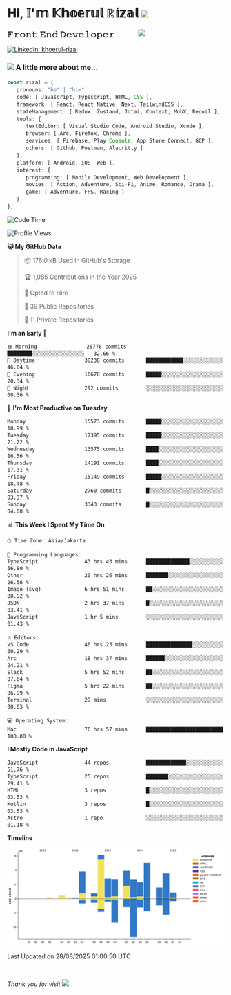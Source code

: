 <h1> 𝐇𝐢, 𝕀'𝕞 𝕂𝕙𝕠𝕖𝕣𝕦𝕝 ℝ𝕚𝕫𝕒𝕝 <img src="https://media.giphy.com/media/mGcNjsfWAjY5AEZNw6/giphy.gif" width="50"></h1>
<img align='right' src="https://media.giphy.com/media/v1.Y2lkPTc5MGI3NjExOWI2ajR2NGJubzBsZHFuaHMwajRrcDNsNXJwOG8yb3F0NjhkNXF4OSZlcD12MV9pbnRlcm5hbF9naWZfYnlfaWQmY3Q9cw/fkZukR450RQ1qnGaq9/giphy.gif" width="200">
<strong style="font-size:20px;">𝙵𝚛𝚘𝚗𝚝 𝙴𝚗𝚍 𝙳𝚎𝚟𝚎𝚕𝚘𝚙𝚎𝚛</strong>
</p></em>

[![LinkedIn: khoerul-rizal](https://img.shields.io/badge/khoerul--rizal-blue?style=flat-square&logo=Linkedin&logoColor=white&link=https://www.linkedin.com/in/khoerul-rizal/)](https://www.linkedin.com/in/khoerul-rizal/)

### <img src="https://media.giphy.com/media/VgCDAzcKvsR6OM0uWg/giphy.gif" width="50"> A little more about me...

```typescript
const rizal = {
   pronouns: "he" | "him",
   code: [ Javascript, Typescript, HTML, CSS ],
   framework: [ React, React Native, Next, TailwindCSS ],
   stateManagement: [ Redux, Zustand, Jotai, Context, MobX, Recoil ],
   tools: {
      textEditor: [ Visual Studio Code, Android Studio, Xcode ],
      browser: [ Arc, Firefox, Chrome ],
      services: [ Firebase, Play Console, App Store Connect, GCP ],
      others: [ Github, Postman, Alacritty ]
   },
   platform: [ Android, iOS, Web ],
   interest: {
      programming: [ Mobile Development, Web Development ],
      movies: [ Action, Adventure, Sci-Fi, Anime, Romance, Drama ],
      game: [ Adventure, FPS, Racing ]
   },
};
```

<!--START_SECTION:waka-->
![Code Time](http://img.shields.io/badge/Code%20Time-3%2C794%20hrs%2054%20mins-blue)

![Profile Views](http://img.shields.io/badge/Profile%20Views-0-blue)

**🐱 My GitHub Data** 

> 📦 176.0 kB Used in GitHub's Storage 
 > 
> 🏆 1,085 Contributions in the Year 2025
 > 
> 💼 Opted to Hire
 > 
> 📜 39 Public Repositories 
 > 
> 🔑 11 Private Repositories 
 > 
**I'm an Early 🐤** 

```text
🌞 Morning                26778 commits       ████████░░░░░░░░░░░░░░░░░   32.66 % 
🌆 Daytime                38238 commits       ████████████░░░░░░░░░░░░░   46.64 % 
🌃 Evening                16678 commits       █████░░░░░░░░░░░░░░░░░░░░   20.34 % 
🌙 Night                  292 commits         ░░░░░░░░░░░░░░░░░░░░░░░░░   00.36 % 
```
📅 **I'm Most Productive on Tuesday** 

```text
Monday                   15573 commits       █████░░░░░░░░░░░░░░░░░░░░   18.99 % 
Tuesday                  17395 commits       █████░░░░░░░░░░░░░░░░░░░░   21.22 % 
Wednesday                13575 commits       ████░░░░░░░░░░░░░░░░░░░░░   16.56 % 
Thursday                 14191 commits       ████░░░░░░░░░░░░░░░░░░░░░   17.31 % 
Friday                   15149 commits       █████░░░░░░░░░░░░░░░░░░░░   18.48 % 
Saturday                 2760 commits        █░░░░░░░░░░░░░░░░░░░░░░░░   03.37 % 
Sunday                   3343 commits        █░░░░░░░░░░░░░░░░░░░░░░░░   04.08 % 
```


📊 **This Week I Spent My Time On** 

```text
🕑︎ Time Zone: Asia/Jakarta

💬 Programming Languages: 
TypeScript               43 hrs 43 mins      ██████████████░░░░░░░░░░░   56.80 % 
Other                    20 hrs 26 mins      ███████░░░░░░░░░░░░░░░░░░   26.56 % 
Image (svg)              6 hrs 51 mins       ██░░░░░░░░░░░░░░░░░░░░░░░   08.92 % 
JSON                     2 hrs 37 mins       █░░░░░░░░░░░░░░░░░░░░░░░░   03.41 % 
JavaScript               1 hr 5 mins         ░░░░░░░░░░░░░░░░░░░░░░░░░   01.43 % 

🔥 Editors: 
VS Code                  46 hrs 23 mins      ███████████████░░░░░░░░░░   60.29 % 
Arc                      18 hrs 37 mins      ██████░░░░░░░░░░░░░░░░░░░   24.21 % 
Slack                    5 hrs 52 mins       ██░░░░░░░░░░░░░░░░░░░░░░░   07.64 % 
Figma                    5 hrs 22 mins       ██░░░░░░░░░░░░░░░░░░░░░░░   06.99 % 
Terminal                 29 mins             ░░░░░░░░░░░░░░░░░░░░░░░░░   00.63 % 

💻 Operating System: 
Mac                      76 hrs 57 mins      █████████████████████████   100.00 % 
```

**I Mostly Code in JavaScript** 

```text
JavaScript               44 repos            █████████████░░░░░░░░░░░░   51.76 % 
TypeScript               25 repos            ███████░░░░░░░░░░░░░░░░░░   29.41 % 
HTML                     3 repos             █░░░░░░░░░░░░░░░░░░░░░░░░   03.53 % 
Kotlin                   3 repos             █░░░░░░░░░░░░░░░░░░░░░░░░   03.53 % 
Astro                    1 repo              ░░░░░░░░░░░░░░░░░░░░░░░░░   01.18 % 
```



**Timeline**

![Lines of Code chart](https://raw.githubusercontent.com/khoerulrizal/khoerulrizal/main/assets/bar_graph.png)


 Last Updated on 28/08/2025 01:00:50 UTC
<!--END_SECTION:waka-->
</details>
<br/>

<em>Thank you for visit</em> <img src="https://media.giphy.com/media/v1.Y2lkPTc5MGI3NjExcHdvNm1qZWtjaGw0ZjdwM3Z3NnY2dHlueTVuODBta2FiY20wM2YybSZlcD12MV9pbnRlcm5hbF9naWZfYnlfaWQmY3Q9cw/tV25tpdKqdFa9x81k2/giphy.gif" width="40">
